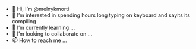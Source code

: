 - 👋 Hi, I’m @melnykmorti
- 👀 I’m interested in spending hours long typing on keyboard and sayits its compiling
- 🌱 I’m currently learning ...
- 💞️ I’m looking to collaborate on ...
- 📫 How to reach me ...

<!---
melnykmorti/melnykmorti is a ✨ special ✨ repository because its `README.md` (this file) appears on your GitHub profile.
You can click the Preview link to take a look at your changes.
--->
